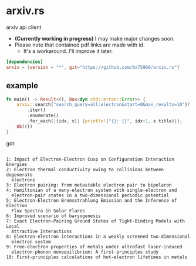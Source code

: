 # arxiv.rs

arxiv api client 

* **(Currently working in progress)** I may make major changes soon.
* Please note that contained pdf links are made with id.
    * It's a workaround. I'll improve it later.

```toml
[dependencies]
arxiv = {version = "*", git="https://github.com/0x75960/arxiv.rs"}
```

## example

```rust
fn main() -> Result<(), Box<dyn std::error::Error>> {
    arxiv::search("search_query=all:electron&start=0&max_results=10")?
        .iter()
        .enumerate()
        .for_each(|(idx, x)| {println!("{}: {}", idx+1, x.title)});
    Ok(())
}
```

got:

```console

1: Impact of Electron-Electron Cusp on Configuration Interaction Energies
2: Electron thermal conductivity owing to collisions between degenerate
  electrons
3: Electron pairing: from metastable electron pair to bipolaron
4: Hamiltonian of a many-electron system with single-electron and
  electron-pair states in a two-dimensional periodic potential
5: Electron-Electron Bremsstrahlung Emission and the Inference of Electron
  Flux Spectra in Solar Flares
6: Improved scenario of baryogenesis
7: Exact Electron-Pairing Ground States of Tight-Binding Models with Local
  Attractive Interactions
8: Electron-electron interactions in a weakly screened two-dimensional
  electron system
9: Free-electron properties of metals under ultrafast laser-induced
  electron-phonon nonequilibrium: A first-principles study
10: First-principles calculations of hot-electron lifetimes in metals
```
